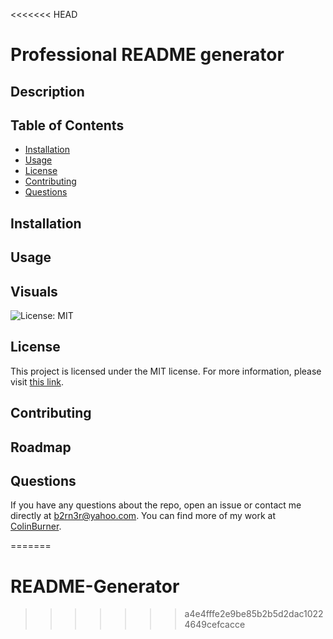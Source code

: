 <<<<<<< HEAD
# Professional README generator

## Description



## Table of Contents

- [Installation](#installation)
- [Usage](#usage)
- [License](#license)
- [Contributing](#contributing)
- [Questions](#questions)

## Installation



## Usage



## Visuals


![License: MIT](https://img.shields.io/badge/License-MIT-yellow.svg)
## License

This project is licensed under the MIT license. For more information, please visit [this link](https://opensource.org/licenses/MIT).


## Contributing



## Roadmap

## Questions

If you have any questions about the repo, open an issue or contact me directly at b2rn3r@yahoo.com. You can find more of my work at [ColinBurner](https://github.com/ColinBurner/).

=======
# README-Generator
>>>>>>> a4e4fffe2e9be85b2b5d2dac10224649cefcacce
